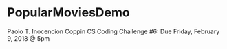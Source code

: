 # PopularMoviesDemo
Paolo T. Inocencion
Coppin CS Coding Challenge #6: Due Friday, February 9, 2018 @ 5pm
<img href="https://github.com/techinologic/PopularMoviesDemo/blob/master/device-2018-02-09-135031.png">

